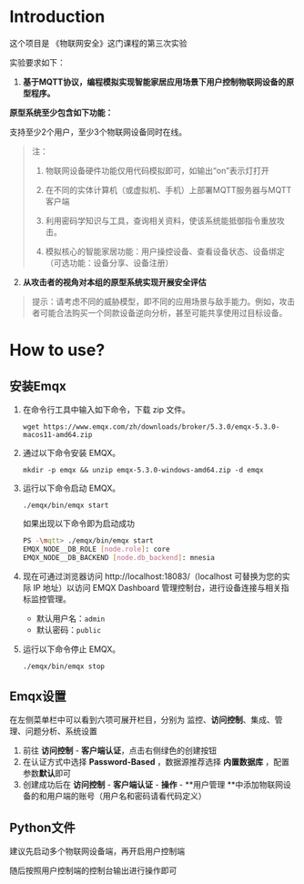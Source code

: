 # Introduction

这个项目是 《物联网安全》这门课程的第三次实验

实验要求如下：

1. **基于MQTT协议，编程模拟实现智能家居应用场景下用户控制物联网设备的原型程序。**

**原型系统至少包含如下功能：**

支持至少2个用户，至少3个物联网设备同时在线。

> 注：
>
> 1. 物联网设备硬件功能仅用代码模拟即可，如输出“on”表示灯打开
>
> 2. 在不同的实体计算机（或虚拟机、手机）上部署MQTT服务器与MQTT客户端
>
> 3. 利用密码学知识与工具，查询相关资料，使该系统能抵御指令重放攻击。
>
> 4. 模拟核心的智能家居功能：用户操控设备、查看设备状态、设备绑定（可选功能：设备分享、设备注册）



2. **从攻击者的视角对本组的原型系统实现开展安全评估**

> 提示：请考虑不同的威胁模型，即不同的应用场景与敌手能力。例如，攻击者可能合法购买一个同款设备逆向分析，甚至可能共享使用过目标设备。

# How to use?

## 安装Emqx

1. 在命令行工具中输入如下命令，下载 zip 文件。

   `wget https://www.emqx.com/zh/downloads/broker/5.3.0/emqx-5.3.0-macos11-amd64.zip`

2. 通过以下命令安装 EMQX。

   `mkdir -p emqx && unzip emqx-5.3.0-windows-amd64.zip -d emqx`

3. 运行以下命令启动 EMQX。

   `./emqx/bin/emqx start`

   如果出现以下命令即为启动成功

   ```bash
   PS -\mqtt> ./emqx/bin/emqx start
   EMQX_NODE__DB_ROLE [node.role]: core
   EMQX_NODE__DB_BACKEND [node.db_backend]: mnesia
   ```

4. 现在可通过浏览器访问 http://localhost:18083/（localhost 可替换为您的实际 IP 地址）以访问 EMQX Dashboard 管理控制台，进行设备连接与相关指标监控管理。
   - 默认用户名：`admin`  
   - 默认密码：`public`

5. 运行以下命令停止 EMQX。

   `./emqx/bin/emqx stop`



## Emqx设置

在左侧菜单栏中可以看到六项可展开栏目，分别为 监控、**访问控制**、集成、管理、问题分析、系统设置

1. 前往 **访问控制** -  **客户端认证**，点击右侧绿色的创建按钮
2. 在认证方式中选择 **Password-Based** ，数据源推荐选择 **内置数据库** ，配置参数**默认**即可
3. 创建成功后在 **访问控制** -  **客户端认证**  -  **操作**   -  **用户管理 **中添加物联网设备的和用户端的账号（用户名和密码请看代码定义）



## Python文件

建议先启动多个物联网设备端，再开启用户控制端

随后按照用户控制端的控制台输出进行操作即可
